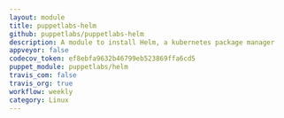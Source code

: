 ```yaml
---
layout: module
title: puppetlabs-helm
github: puppetlabs/puppetlabs-helm
description: A module to install Helm, a kubernetes package manager
appveyor: false
codecov_token: ef8ebfa9632b46799eb523869ffa6cd5
puppet_module: puppetlabs/helm
travis_com: false
travis_org: true
workflow: weekly
category: Linux
---
```

